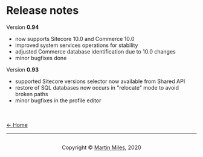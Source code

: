 # Release notes


Version **0.94**

- now supports Sitecore 10.0 and Commerce 10.0
- improved system services operations for stability
- adjusted Commerce database identification due to 10.0 changes
- minor bugfixes done


Version **0.93**

- supported Sitecore versions selector now available from Shared API
- restore of SQL databases now occurs in "relocate" mode to avoid broken paths
- minor bugfixes in the profile editor

<br/><br/>
[<- Home](/ "Home")	

<hr>

<footer>
<p style="float:left; width: 20%;">
</p>
<p style="float:left; width: 60%; text-align:center;">Copyright &copy; <a href="https://blog.MartinMiles.net">Martin Miles</a>, 2020</p>
<p style="float:left; width: 20%;">
</p>
</footer>